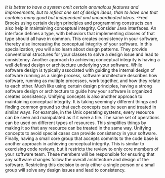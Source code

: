 *It is better to have a system omit certain anomalous features and improvements, but to reflect one set of design ideas, than to have one that contains many good but independent and uncoordinated ideas.*
-Fred Brooks 
using certain design principles and programming constructs can also help in maintaining conceptual integrity. Consider Java interfaces. An interface defines a type,
with behaviors that implementing classes of that type should all have in common.
This creates consistency in your software,
thereby also increasing the conceptual integrity of your software.
In this specialization, you will also learn about design patterns.
They provide conventional structures for your classes to solve a design issue and
lead to consistency.
Another approach to achieving conceptual integrity is having a well defined design
or architecture underlying your software.
While software design is typically associated with guiding
the internal design of software running as a single process, software architecture describes how software, running as multiple processes, work together, and how they relate to each other.
Much like using certain design principles, having a strong software design or
architecture to guide how your software is organized creates consistency.
Unifying concepts is also another approach to maintaining conceptual integrity.
It is taking seemingly different things and finding common ground so that each concepts can be seen and treated in similar ways.
For example, in the Unix operating systems, every resource can be seen and
manipulated as if it were a file.
The same set of operations can be used on different types of resources.
This simplifies things by making it so
that any resource can be treated in the same way.
Unifying concepts to avoid special cases can provide consistency in your software.
Finally, having a small core group that accepts commits to the code base
is another approach in achieving conceptual integrity. This is similar to exercising code reviews, but it restricts the review to only core members of your software team.
These members will be responsible for ensuring that any software changes follow the overall architecture and design of the software. Restricting this decision to only either a single person or a small group will solve any design issues and lead to consistency. 